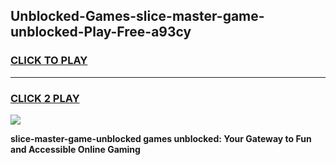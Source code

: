 
## Unblocked-Games-slice-master-game-unblocked-Play-Free-a93cy
<h3>
<a href="https://premium76.site?title=slice-master-game-unblocked&ref=23A">CLICK TO PLAY</a></h3>
<hr>

<h3>
<a href="https://premium76.site?title=slice-master-game-unblocked&ref=23A">CLICK 2 PLAY</a>
  
</h3>

<a href="https://premium76.site?title=slice-master-game-unblocked&ref=23A"><img src="https://clearcache.store/games.png"></a>


**slice-master-game-unblocked games unblocked: Your Gateway to Fun and Accessible Online Gaming**
